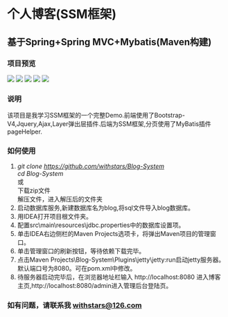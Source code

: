 # 个人博客(SSM框架)
## 基于Spring+Spring MVC+Mybatis(Maven构建)
### 项目预览
<img src="https://github.com/withstars/Blog-System/blob/master/preview/1.PNG">
<img src="https://github.com/withstars/Blog-System/blob/master/preview/2.PNG">
<img src="https://github.com/withstars/Blog-System/blob/master/preview/3.PNG">
<img src="https://github.com/withstars/Blog-System/blob/master/preview/4.PNG">
<img src="https://github.com/withstars/Blog-System/blob/master/preview/5.PNG">


### 说明
该项目是我学习SSM框架的一个完整Demo.前端使用了Bootstrap-V4,Jquery,Ajax,Layer弹出层插件.后端为SSM框架,分页使用了MyBatis插件pageHelper.
### 如何使用
1. *git clone https://github.com/withstars/Blog-System* <br/>
   *cd  Blog-System*<br/>
   或<br/>
   下载zip文件<br/>
   解压文件，进入解压后的文件夹 <br/>
2. 启动数据库服务,新建数据库名为blog,将sql文件导入blog数据库。
3. 用IDEA打开项目根文件夹。
4. 配置src\main\resources\jdbc.properties中的数据库设置项。
5. 单击IDEA右边侧栏的Maven Projects选项卡，将弹出Maven项目的管理窗口。
7. 单击管理窗口的刷新按钮，等待依赖下载完毕。
8. 点击Maven Projects\Blog-System\Plugins\jetty\jetty:run启动jetty服务器。<br/>
    默认端口号为8080。可在pom.xml中修改。
9. 待服务器启动完毕后，在浏览器地址栏输入 http://localhost:8080 进入博客主页,http://localhost:8080/admin进入管理后台登陆页。
### 如有问题，请联系我 withstars@126.com